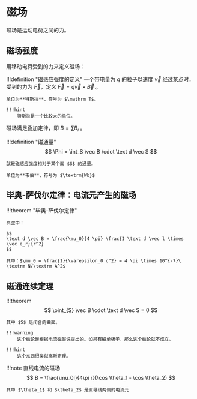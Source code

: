 # 磁场

磁场是运动电荷之间的力。

## 磁场强度

用移动电荷受到的力来定义磁场：

!!!definition "磁感应强度的定义"
    一个带电量为 $q$ 的粒子以速度 $\vec v$ 经过某点时，受到的力为 $\vec F$，定义 $\vec F = q \vec v \times \vec B$ 。

    单位为**特斯拉**，符号为 $\mathrm T$。
    
    !!!hint
        特斯拉是一个比较大的单位。

磁场满足叠加定律，即 $B = \sum B_i$ 。

!!!definition "磁通量"
    $$
    \Phi = \int_S \vec B \cdot \text d \vec S
    $$

    就是磁感应强度相对于某个面 $S$ 的通量。
    
    单位为**韦伯**，符号为 $\textrm{Wb}$

## 毕奥-萨伐尔定律：电流元产生的磁场

!!!theorem "毕奥-萨伐尔定律"

    真空中：

    $$
    \text d \vec B = \frac{\mu_0}{4 \pi} \frac{I \text d \vec l \times \vec e_r}{r^2}
    $$

    其中：$\mu_0 = \frac{1}{\varepsilon_0 c^2} = 4 \pi \times 10^{-7}\ \textrm N/\textrm A^2$

## 磁通连续定理 

!!!theorem
    $$
    \oint_{S} \vec B \cdot \text d \vec S = 0
    $$

    其中 $S$ 是闭合的曲面。

    !!!warning
        这个结论是根据电流磁假说提出的。如果有磁单极子，那么这个结论就不成立。

    !!!hint
        这个东西很类似高斯定理。

!!!note 直线电流的磁场
    $$
    B = \frac{\mu_0I}{4\pi r}(\cos \theta_1 - \cos \theta_2)
    $$
    
    其中 $\theta_1$ 和 $\theta_2$ 是直导线两侧的电流元